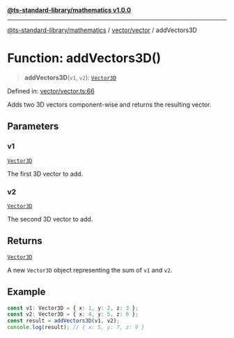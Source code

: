 [**@ts-standard-library/mathematics v1.0.0**](../../../README.md)

***

[@ts-standard-library/mathematics](../../../README.md) / [vector/vector](../README.md) / addVectors3D

# Function: addVectors3D()

> **addVectors3D**(`v1`, `v2`): [`Vector3D`](../type-aliases/Vector3D.md)

Defined in: [vector/vector.ts:66](https://github.com/gabaudette/ts-stdlib/blob/ea80ba1db09c741e99f8cb19e94e5a29b81b623b/packages/mathematics/src/vector/vector.ts#L66)

Adds two 3D vectors component-wise and returns the resulting vector.

## Parameters

### v1

[`Vector3D`](../type-aliases/Vector3D.md)

The first 3D vector to add.

### v2

[`Vector3D`](../type-aliases/Vector3D.md)

The second 3D vector to add.

## Returns

[`Vector3D`](../type-aliases/Vector3D.md)

A new `Vector3D` object representing the sum of `v1` and `v2`.

## Example

```ts
const v1: Vector3D = { x: 1, y: 2, z: 3 };
const v2: Vector3D = { x: 4, y: 5, z: 6 };
const result = addVectors3D(v1, v2);
console.log(result); // { x: 5, y: 7, z: 9 }
```
